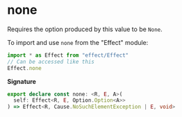 # none

Requires the option produced by this value to be `None`.

To import and use `none` from the "Effect" module:

```ts
import * as Effect from "effect/Effect"
// Can be accessed like this
Effect.none
```

**Signature**

```ts
export declare const none: <R, E, A>(
  self: Effect<R, E, Option.Option<A>>
) => Effect<R, Cause.NoSuchElementException | E, void>
```

